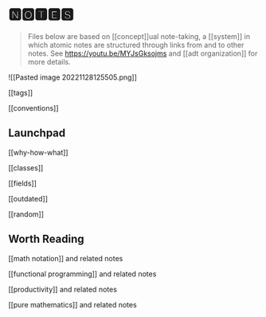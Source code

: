 # 🅽🅾🆃🅴🆂

> Files below are based on [[concept]]ual note-taking, a [[system]] in which
> atomic notes are structured through links from and to other notes. See
> <https://youtu.be/MYJsGksojms> and [[adt organization]] for more details.

![[Pasted image 20221128125505.png]]

[[tags]]

[[conventions]]

## Launchpad

[[why-how-what]]

[[classes]]

[[fields]]

[[outdated]]

[[random]]

## Worth Reading

[[math notation]] and related notes

[[functional programming]] and related notes

[[productivity]] and related notes

[[pure mathematics]] and related notes
